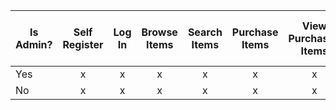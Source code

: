 | Is Admin? | Self Register| Log In    | Browse Items | Search Items | Purchase Items | View Purchased Items | Add Items | View/Export Sales Report | Grant Admin to Users | Add Items via Database |
| --------- | :-----:| :-------: | :----------: | :----------: | :------------: | :------------------: | :-------: | :----------------------: | :------------------: | :--------------------: |
| Yes       | x | x         | x            | x            | x              | x                    | x         | x                        | x                    | x                      |
| No        | x | x         | x            | x            | x              | x                    |           |                          |                      |                        |

